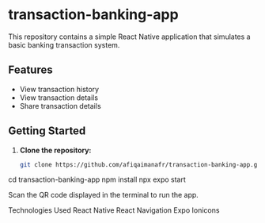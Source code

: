 # transaction-banking-app

This repository contains a simple React Native application that simulates a basic banking transaction system.

## Features

* View transaction history
* View transaction details
* Share transaction details

## Getting Started

1. **Clone the repository:**
   ```bash
   git clone https://github.com/afiqaimanafr/transaction-banking-app.git
   
cd transaction-banking-app 
npm install
npx expo start

Scan the QR code displayed in the terminal to run the app.

Technologies Used
React Native
React Navigation
Expo
Ionicons
